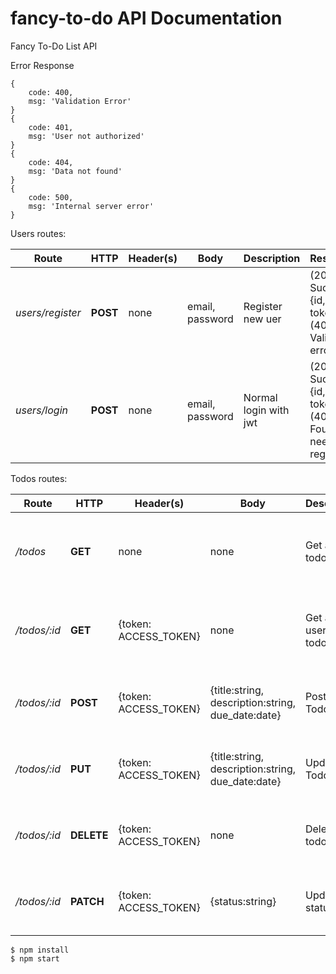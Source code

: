 # fancy-to-do API Documentation
Fancy To-Do List API

Error Response
```
{
    code: 400,
    msg: 'Validation Error'
}
{
    code: 401,
    msg: 'User not authorized'
}
{
    code: 404,
    msg: 'Data not found'
}
{
    code: 500,
    msg: 'Internal server error'
}
```

Users routes:

Route | HTTP | Header(s) | Body | Description | Response |
------|------|-----------|------|-------------|----------|
_users/register_ | **POST** | none | email, password | Register new uer | (201) Success {id, email, token}, (400) Validate error
_users/login_ | **POST** | none | email, password | Normal login with jwt | (200) Success {id, email, token}, (404) Not Found, need register
 
Todos routes: 

Route | HTTP | Header(s) | Body | Description | Response |
------|------|-----------|------|-------------|----------|
_/todos_ | **GET**| none | none | Get all todos list | (200) Success {object data}, (404) Error |
_/todos/:id_ | **GET** | {token: ACCESS_TOKEN} | none | Get all user's todos | (200) Success {object data}, (401) Error |
_/todos/:id_  | **POST**  | {token: ACCESS_TOKEN} | {title:string, description:string, due_date:date}  | Post a new Todo | (201) OK {object data}, (400) Error  |
_/todos/:id_| **PUT** | {token: ACCESS_TOKEN} | {title:string, description:string, due_date:date} | Update a Todo | (200) OK {object data}, (401) Error |
_/todos/:id_   | **DELETE** | {token: ACCESS_TOKEN} | none | Delete a todo | (200) OK {object data}, (401) Error |
_/todos/:id_ | **PATCH**| {token: ACCESS_TOKEN} | {status:string} | Update status todo | (200) OK {object data}, (401) Error |

```
$ npm install
$ npm start
